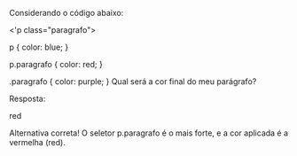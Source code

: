 Considerando o código abaixo:

<'p class="paragrafo">

p {
    color: blue;
}

p.paragrafo {
    color: red;
}

.paragrafo {
    color: purple;
}
Qual será a cor final do meu parágrafo?

Resposta:


red


Alternativa correta! O seletor p.paragrafo é o mais forte, e a cor aplicada é a vermelha (red).
